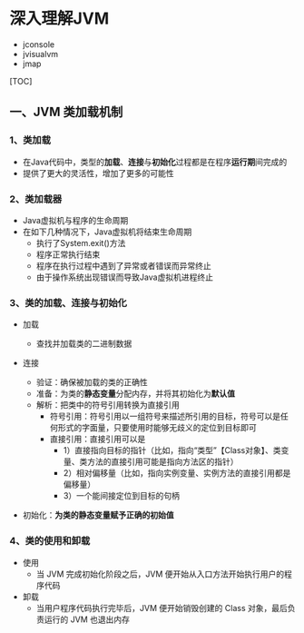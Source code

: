 # 深入理解JVM

* jconsole
* jvisualvm
* jmap

[TOC]

## 一、JVM 类加载机制

### 1、类加载

* 在Java代码中，类型的**加载**、**连接**与**初始化**过程都是在程序**运行期**间完成的
* 提供了更大的灵活性，增加了更多的可能性

### 2、类加载器

* Java虚拟机与程序的生命周期
* 在如下几种情况下，Java虚拟机将结束生命周期
  * 执行了System.exit()方法
  * 程序正常执行结束
  * 程序在执行过程中遇到了异常或者错误而异常终止
  * 由于操作系统出现错误而导致Java虚拟机进程终止

### 3、类的加载、连接与初始化

* 加载
  * 查找并加载类的二进制数据

* 连接
  * 验证：确保被加载的类的正确性
  * 准备：为类的**静态变量**分配内存，并将其初始化为**默认值**
  * 解析：把类中的符号引用转换为直接引用
    * 符号引用：符号引用以一组符号来描述所引用的目标，符号可以是任何形式的字面量，只要使用时能够无歧义的定位到目标即可
    * 直接引用：直接引用可以是
      * 1）直接指向目标的指针（比如，指向“类型”【Class对象】、类变量、类方法的直接引用可能是指向方法区的指针）
      * 2）相对偏移量（比如，指向实例变量、实例方法的直接引用都是偏移量）
      * 3）一个能间接定位到目标的句柄

* 初始化：**为类的静态变量赋予正确的初始值**

### 4、类的使用和卸载

* 使用
  * 当 JVM 完成初始化阶段之后，JVM 便开始从入口方法开始执行用户的程序代码
* 卸载
  * 当用户程序代码执行完毕后，JVM 便开始销毁创建的 Class 对象，最后负责运行的 JVM 也退出内存
